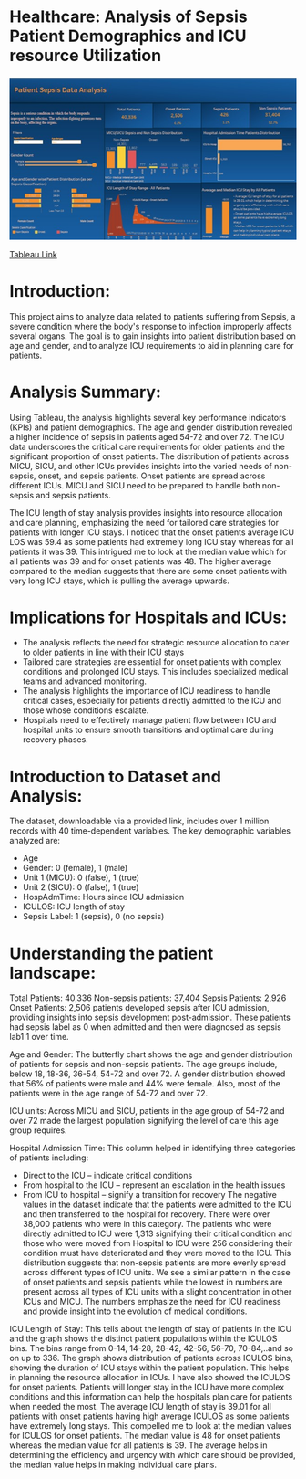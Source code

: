 # Healthcare: Analysis of Sepsis Patient Demographics and ICU resource Utilization
[<img src="images/Healthcare_Sepsis_Analysis.jpg?raw=true"/>](https://public.tableau.com/app/profile/fenny.khosla8067/viz/PatientSepsisDataAnalysisDashboard/Dashboard32)

[Tableau Link](https://public.tableau.com/app/profile/fenny.khosla8067/viz/PatientSepsisDataAnalysisDashboard/Dashboard32)

# Introduction: 
This project aims to analyze data related to patients suffering from Sepsis, a severe condition where the body's response to infection improperly affects several organs. The goal is to gain insights into patient distribution based on age and gender, and to analyze ICU requirements to aid in planning care for patients.

# Analysis Summary: 
Using Tableau, the analysis highlights several key performance indicators (KPIs) and patient demographics. The age and gender distribution revealed a higher incidence of sepsis in patients aged 54-72 and over 72. The ICU data underscores the critical care requirements for older patients and the significant proportion of onset patients. The distribution of patients across MICU, SICU, and other ICUs provides insights into the varied needs of non-sepsis, onset, and sepsis patients. Onset patients are spread across different ICUs. MICU and SICU need to be prepared to handle both non-sepsis and sepsis patients.

The ICU length of stay analysis provides insights into resource allocation and care planning, emphasizing the need for tailored care strategies for patients with longer ICU stays. I noticed that the onset patients average ICU LOS was 59.4 as some patients had extremely long ICU stay whereas for all patients it was 39. This intrigued me to look at the median value which for all patients was 39 and for onset patients was 48. The higher average compared to the median suggests that there are some onset patients with very long ICU stays, which is pulling the average upwards. 

# Implications for Hospitals and ICUs:
-	The analysis reflects the need for strategic resource allocation to cater to older patients in line with their ICU stays
-	Tailored care strategies are essential for onset patients with complex conditions and prolonged ICU stays. This includes specialized medical teams and advanced monitoring.
-	The analysis highlights the importance of ICU readiness to handle critical cases, especially for patients directly admitted to the ICU and those whose conditions escalate.
-	Hospitals need to effectively manage patient flow between ICU and hospital units to ensure smooth transitions and optimal care during recovery phases.

# Introduction to Dataset and Analysis:
The dataset, downloadable via a provided link, includes over 1 million records with 40 time-dependent variables. The key demographic variables analyzed are:
-	Age
-	Gender: 0 (female), 1 (male)
-	Unit 1 (MICU): 0 (false), 1 (true)
-	Unit 2 (SICU): 0 (false), 1 (true)
-	HospAdmTime: Hours since ICU admission
-	ICULOS: ICU length of stay
-	Sepsis Label: 1 (sepsis), 0 (no sepsis)

# Understanding the patient landscape:
Total Patients: 40,336
Non-sepsis patients: 37,404
Sepsis Patients: 2,926
Onset Patients: 2,506 patients developed sepsis after ICU admission, providing insights into sepsis development post-admission. These patients had sepsis label as 0 when admitted and then were diagnosed as sepsis lab1 1 over time.

Age and Gender:
The butterfly chart shows the age and gender distribution of patients for sepsis and non-sepsis patients. The age groups include, below 18, 18-36, 36-54, 54-72 and over 72. A gender distribution showed that 56% of patients were male and 44% were female. Also, most of the patients were in the age range of 54-72 and over 72. 

ICU units:
Across MICU and SICU, patients in the age group of 54-72 and over 72 made the largest population signifying the level of care this age group requires. 

Hospital Admission Time: This column helped in identifying three categories of patients including:
-	Direct to the ICU – indicate critical conditions
-	From hospital to the ICU – represent an escalation in the health issues 
-	From ICU to hospital – signify a transition for recovery
The negative values in the dataset indicate that the patients were admitted to the ICU and then transferred to the hospital for recovery. There were over 38,000 patients who were in this category. The patients who were directly admitted to ICU were 1,313 signifying their critical condition and those who were moved from Hospital to ICU were 256 considering their condition must have deteriorated and they were moved to the ICU.
This distribution suggests that non-sepsis patients are more evenly spread across different types of ICU units. We see a similar pattern in the case of onset patients and sepsis patients while the lowest in numbers are present across all types of ICU units with a slight concentration in other ICUs and MICU. 
The numbers emphasize the need for ICU readiness and provide insight into the evolution of medical conditions. 

ICU Length of Stay: This tells about the length of stay of patients in the ICU and the graph shows the distinct patient populations within the ICULOS bins. The bins range from 0-14, 14-28, 28-42, 42-56, 56-70, 70-84,..and so on up to 336. 
The graph shows distribution of patients across ICULOS bins, showing the duration of ICU stays within the patient population. This helps in planning the resource allocation in ICUs. I have also showed the ICULOS for onset patients. Patients will longer stay in the ICU have more complex conditions and this information can help the hospitals plan care for patients when needed the most. 
The average ICU length of stay is 39.01 for all patients with onset patients having high average ICULOS as some patients have extremely long stays. This compelled me to look at the median values for ICULOS for onset patients. The median value is 48 for onset patients whereas the median value for all patients is 39. The average helps in determining the efficiency and urgency with which care should be provided, the median value helps in making individual care plans.     

